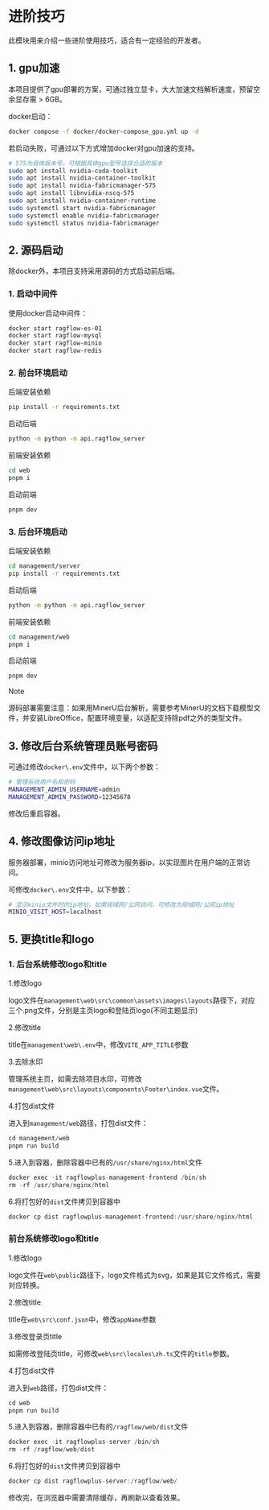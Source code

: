 # 进阶技巧

此模块用来介绍一些进阶使用技巧，适合有一定经验的开发者。

## 1. gpu加速

本项目提供了gpu部署的方案，可通过独立显卡，大大加速文档解析速度，预留空余显存需 > 6GB。

docker启动：

```bash
docker compose -f docker/docker-compose_gpu.yml up -d
```

若启动失败，可通过以下方式增加docker对gpu加速的支持。

```bash
# 575为具体版本号，可根据具体gpu型号选择合适的版本
sudo apt install nvidia-cuda-toolkit
sudo apt install nvidia-container-toolkit
sudo apt install nvidia-fabricmanager-575
sudo apt install libnvidia-nscq-575
sudo apt install nvidia-container-runtime
sudo systemctl start nvidia-fabricmanager
sudo systemctl enable nvidia-fabricmanager
sudo systemctl status nvidia-fabricmanager
```

## 2. 源码启动

除docker外，本项目支持采用源码的方式启动前后端。

### 1. 启动中间件

使用docker启动中间件：

```bash
docker start ragflow-es-01
docker start ragflow-mysql
docker start ragflow-minio
docker start ragflow-redis
```

### 2. 前台环境启动

后端安装依赖

```bash
pip install -r requirements.txt
```

启动后端
```bash
python -m python -m api.ragflow_server
```

前端安装依赖

```bash
cd web
pnpm i
```

启动前端

```bash
pnpm dev
```

### 3. 后台环境启动

后端安装依赖

```bash
cd management/server
pip install -r requirements.txt
```

启动后端
```bash
python -m python -m api.ragflow_server
```

前端安装依赖

```bash
cd management/web
pnpm i
```

启动前端

```bash
pnpm dev
```

> [!NOTE]
> 源码部署需要注意：如果用MinerU后台解析，需要参考MinerU的文档下载模型文件，并安装LibreOffice，配置环境变量，以适配支持除pdf之外的类型文件。

## 3. 修改后台系统管理员账号密码

可通过修改`docker\.env`文件中，以下两个参数：
```bash
# 管理系统用户名和密码
MANAGEMENT_ADMIN_USERNAME=admin
MANAGEMENT_ADMIN_PASSWORD=12345678
```

修改后重启容器。

## 4. 修改图像访问ip地址

服务器部署，minio访问地址可修改为服务器ip，以实现图片在用户端的正常访问。

可修改`docker\.env`文件中，以下参数：
```bash
# 显示minio文件时的ip地址，如需局域网/公网访问，可修改为局域网/公网ip地址
MINIO_VISIT_HOST=localhost
```

## 5. 更换title和logo

### 1. 后台系统修改logo和title

1.修改logo

logo文件在`management\web\src\common\assets\images\layouts`路径下，对应三个.png文件，分别是主页logo和登陆页logo(不同主题显示)

2.修改title

title在`management\web\.env`中，修改`VITE_APP_TITLE`参数

3.去除水印

管理系统主页，如需去除项目水印，可修改`management\web\src\layouts\components\Footer\index.vue`文件。

4.打包dist文件

进入到`management/web`路径，打包dist文件：

```c
cd management/web
pnpm run build
```

5.进入到容器，删除容器中已有的`/usr/share/nginx/html`文件
```c
docker exec -it ragflowplus-management-frontend /bin/sh
rm -rf /usr/share/nginx/html
```

6.将打包好的`dist`文件拷贝到容器中
```c
docker cp dist ragflowplus-management-frontend:/usr/share/nginx/html
```

### 前台系统修改logo和title

1.修改logo

logo文件在`web\public`路径下，logo文件格式为svg，如果是其它文件格式，需要对应转换。

2.修改title

title在`web\src\conf.json`中，修改`appName`参数

3.修改登录页title

如需修改登陆页title，可修改`web\src\locales\zh.ts`文件的`title`参数。

4.打包dist文件

进入到`web`路径，打包dist文件：

```c
cd web
pnpm run build
```

5.进入到容器，删除容器中已有的`/ragflow/web/dist`文件
```c
docker exec -it ragflowplus-server /bin/sh
rm -rf /ragflow/web/dist
```

6.将打包好的`dist`文件拷贝到容器中
```c
docker cp dist ragflowplus-server:/ragflow/web/
```

修改完，在浏览器中需要清除缓存，再刷新以查看效果。